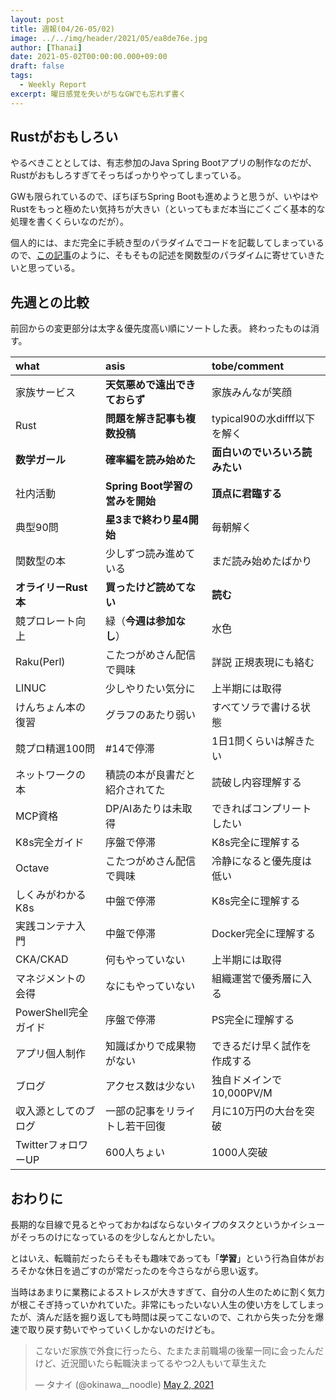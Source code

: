 ```yaml
---
layout: post
title: 週報(04/26-05/02)
image: ../../img/header/2021/05/ea8de76e.jpg
author: [Thanai]
date: 2021-05-02T00:00:00.000+09:00
draft: false
tags:
  - Weekly Report
excerpt: 曜日感覚を失いがちなGWでも忘れず書く
---
```


## Rustがおもしろい

やるべきこととしては、有志参加のJava Spring Bootアプリの制作なのだが、Rustがおもしろすぎてそっちばっかりやってしまっている。

GWも限られているので、ぼちぼちSpring Bootも進めようと思うが、いやはやRustをもっと極めたい気持ちが大きい（といってもまだ本当にごくごく基本的な処理を書くくらいなのだが）。

個人的には、まだ完全に手続き型のパラダイムでコードを記載してしまっているので、[この記事](https://qiita.com/hinastory/items/543ae9749c8bccb9afbc)のように、そもそもの記述を関数型のパラダイムに寄せていきたいと思っている。

## 先週との比較

前回からの変更部分は太字＆優先度高い順にソートした表。
終わったものは消す。

| what                 | asis                            | tobe/comment                   |
| :------------------- | :------------------------------ | :----------------------------- |
| 家族サービス         | **天気悪めで遠出できておらず**  | 家族みんなが笑顔               |
| Rust                 | **問題を解き記事も複数投稿**    | typical90の水difff以下を解く   |
| **数学ガール**       | **確率編を読み始めた**          | **面白いのでいろいろ読みたい** |
| 社内活動             | **Spring Boot学習の営みを開始** | **頂点に君臨する**             |
| 典型90問             | **星3まで終わり星4開始**        | 毎朝解く                       |
| 関数型の本           | 少しずつ読み進めている          | まだ読み始めたばかり           |
| **オライリーRust本** | **買ったけど読めてない**        | **読む**                       |
| 競プロレート向上     | 緑（**今週は参加なし**）        | 水色                           |
| Raku(Perl)           | こたつがめさん配信で興味        | 詳説 正規表現にも絡む          |
| LINUC                | 少しやりたい気分に              | 上半期には取得                 |
| けんちょん本の復習   | グラフのあたり弱い              | すべてソラで書ける状態         |
| 競プロ精選100問      | #14で停滞                       | 1日1問くらいは解きたい         |
| ネットワークの本     | 積読の本が良書だと紹介されてた  | 読破し内容理解する             |
| MCP資格              | DP/AIあたりは未取得             | できればコンプリートしたい     |
| K8s完全ガイド        | 序盤で停滞                      | K8s完全に理解する              |
| Octave               | こたつがめさん配信で興味        | 冷静になると優先度は低い       |
| しくみがわかるK8s    | 中盤で停滞                      | K8s完全に理解する              |
| 実践コンテナ入門     | 中盤で停滞                      | Docker完全に理解する           |
| CKA/CKAD             | 何もやっていない                | 上半期には取得                 |
| マネジメントの会得   | なにもやっていない              | 組織運営で優秀層に入る         |
| PowerShell完全ガイド | 序盤で停滞                      | PS完全に理解する               |
| アプリ個人制作       | 知識ばかりで成果物がない        | できるだけ早く試作を作成する   |
| ブログ               | アクセス数は少ない              | 独自ドメインで10,000PV/M       |
| 収入源としてのブログ | 一部の記事をリライトし若干回復  | 月に10万円の大台を突破         |
| TwitterフォロワーUP  | 600人ちょい                     | 1000人突破                     |

## おわりに

長期的な目線で見るとやっておかねばならないタイプのタスクというかイシューがそっちのけになっているのを少しなんとかしたい。

とはいえ、転職前だったらそもそも趣味であっても「**学習**」という行為自体がおろそかな休日を過ごすのが常だったのを今さらながら思い返す。

当時はあまりに業務によるストレスが大きすぎて、自分の人生のために割く気力が根こそぎ持っていかれていた。非常にもったいない人生の使い方をしてしまったが、済んだ話を掘り返しても時間は戻ってこないので、これから失った分を爆速で取り戻す勢いでやっていくしかないのだけども。

<blockquote class="twitter-tweet"><p lang="ja" dir="ltr">こないだ家族で外食に行ったら、たまたま前職場の後輩一同に会ったんだけど、近況聞いたら転職決まってるやつ2人もいて草生えた</p>&mdash; タナイ (@okinawa__noodle) <a href="https://twitter.com/okinawa__noodle/status/1388867963676106752?ref_src=twsrc%5Etfw">May 2, 2021</a></blockquote>
